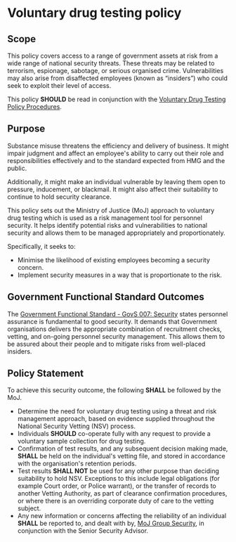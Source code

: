 # Voluntary drug testing policy

## Scope

This policy covers access to a range of government assets at risk from a wide range of national security threats. These threats may be related to terrorism, espionage, sabotage, or serious organised crime. Vulnerabilities may also arise from disaffected employees \(known as “insiders”\) who could seek to exploit their level of access.

This policy **SHOULD** be read in conjunction with the [Voluntary Drug Testing Policy Procedures](voluntary-drug-testing-policy-procedures.md).

## Purpose

Substance misuse threatens the efficiency and delivery of business. It might impair judgment and affect an employee's ability to carry out their role and responsibilities effectively and to the standard expected from HMG and the public.

Additionally, it might make an individual vulnerable by leaving them open to pressure, inducement, or blackmail. It might also affect their suitability to continue to hold security clearance.

This policy sets out the Ministry of Justice \(MoJ\) approach to voluntary drug testing which is used as a risk management tool for personnel security. It helps identify potential risks and vulnerabilities to national security and allows them to be managed appropriately and proportionately.

Specifically, it seeks to:

-   Minimise the likelihood of existing employees becoming a security concern.
-   Implement security measures in a way that is proportionate to the risk.

## Government Functional Standard Outcomes

The [Government Functional Standard - GovS 007: Security](https://www.gov.uk/government/publications/government-functional-standard-govs-007-security) states personnel assurance is fundamental to good security. It demands that Government organisations delivers the appropriate combination of recruitment checks, vetting, and on-going personnel security management. This allows them to be assured about their people and to mitigate risks from well-placed insiders.

## Policy Statement

To achieve this security outcome, the following **SHALL** be followed by the MoJ.

-   Determine the need for voluntary drug testing using a threat and risk management approach, based on evidence supplied throughout the National Security Vetting \(NSV\) process.
-   Individuals **SHOULD** co-operate fully with any request to provide a voluntary sample collection for drug testing.
-   Confirmation of test results, and any subsequent decision making made, **SHALL** be held on the individual's vetting file, and stored in accordance with the organisation's retention periods.
-   Test results **SHALL NOT** be used for any other purpose than deciding suitability to hold NSV. Exceptions to this include legal obligations \(for example Court order, or Police warrant\), or the transfer of records to another Vetting Authority, as part of clearance confirmation procedures, or where there is an overriding corporate duty of care to the vetting subject.
-   Any new information or concerns affecting the reliability of an individual **SHALL** be reported to, and dealt with by, [MoJ Group Security](mailto:mojgroupsecurity@justice.gov.uk), in conjunction with the Senior Security Advisor.

